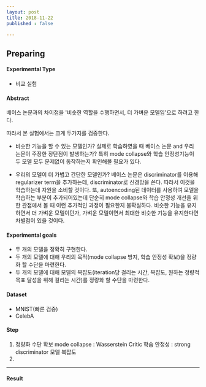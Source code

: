```yaml
---
layout: post
title: 2018-11-22
published : false

---
```

## **Preparing**

#### **Experimental Type**
- 비교 실험

#### **Abstract**
베이스 논문과의 차이점을 '비슷한 역할을 수행하면서, 더 가벼운 모델임'으로 하려고 한다.

따라서 본 실험에서는 크게 두가지를 검증한다.

- 비슷한 기능을 할 수 있는 모델인가?
실제로 학습하였을 때 베이스 논문 and 우리 논문이 주장한 장단점이 발생하는가? 특히 mode collapse와 학습 안정성기능이 두 모델 모두 문제없이 동작하는지 확인해볼 필요가 있다.

- 우리의 모델이 더 가볍고 간단한 모델인가?
베이스 논문은 discriminator를 이용해 regularizer term을 추가하는데, discriminator로 신경망을 쓴다. 따라서 이것을 학습하는데 자원을 소비할 것이다. 또, autoencoding된 데이터를 사용하여 모델을 학습하는 부분이 추가되어있는데 단순히 mode collapse와 학습 안정성 개선을 위한 관점에서 볼 때 이런 추가적인 과정이 필요한지 불확실하다. 비슷한 기능을 유지하면서 더 가벼운 모델이던가, 가벼운 모델이면서 최대한 비슷한 기능을 유지한다면 차별점이 있을 것이다.


#### **Experimental goals**
- 두 개의 모델을 정확히 구현한다.
- 두 개의 모델에 대해 우리의 목적(mode collapse 방지, 학습 안정성 확보)을 정량화 할 수단을 마련한다.
- 두 개의 모델에 대해 모델의 복잡도(iteration당 걸리는 시간, 복잡도, 원하는 정량적 목표 달성을 위해 걸리는 시간)를 정량화 할 수단을 마련한다.
#### **Dataset**
- MNIST(빠른 검증)
- CelebA

#### **Step**
1. 정량화 수단 확보
	mode collapse : Wasserstein Critic
    학습 안정성 : strong discriminator
    모델 복잡도 
2. 
* * *
#### **Result**
